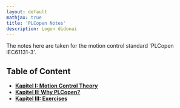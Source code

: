 ```yaml
---
layout: default
mathjax: true
title: 'PLCopen Notes'
description: Logon didonai
---
```

The notes here are taken for the motion control standard 'PLCopen IEC61131-3'.


## **Table of Content**

* [**Kapitel I: Motion Control Theory**](Kap01MCT.html)
* [**Kapitel II: Why PLCopen?**](Kap02WhyPLCopen.html)
* [**Kapitel III: Exercises**](Kap03Exercise.html)
